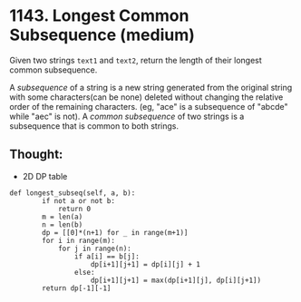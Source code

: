 # 1143. Longest Common Subsequence \(medium\)

Given two strings `text1` and `text2`, return the length of their longest common subsequence.

A _subsequence_ of a string is a new string generated from the original string with some characters\(can be none\) deleted without changing the relative order of the remaining characters. \(eg, "ace" is a subsequence of "abcde" while "aec" is not\). A _common subsequence_ of two strings is a subsequence that is common to both strings.  


## Thought:

* 2D DP table

```text
def longest_subseq(self, a, b):
		if not a or not b:
			return 0
		m = len(a)
		n = len(b)
		dp = [[0]*(n+1) for _ in range(m+1)]
		for i in range(m):
			for j in range(n):
				if a[i] == b[j]:
					dp[i+1][j+1] = dp[i][j] + 1
				else:
					dp[i+1][j+1] = max(dp[i+1][j], dp[i][j+1])
		return dp[-1][-1]
```

